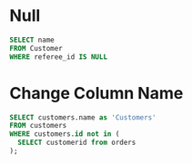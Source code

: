 # Null
```SQL
SELECT name
FROM Customer
WHERE referee_id IS NULL
```
# Change Column Name
```SQL
SELECT customers.name as 'Customers'
FROM customers
WHERE customers.id not in (
  SELECT customerid from orders
);
```
